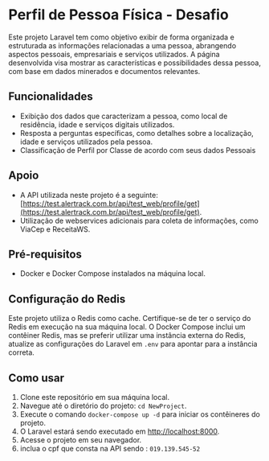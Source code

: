 # Perfil de Pessoa Física - Desafio

Este projeto Laravel tem como objetivo exibir de forma organizada e estruturada as informações relacionadas a uma pessoa, abrangendo aspectos pessoais, empresariais e serviços utilizados. A página desenvolvida visa mostrar as características e possibilidades dessa pessoa, com base em dados minerados e documentos relevantes.

## Funcionalidades

- Exibição dos dados que caracterizam a pessoa, como local de residência, idade e serviços digitais utilizados.
- Resposta a perguntas específicas, como detalhes sobre a localização, idade e serviços utilizados pela pessoa.
- Classificação de Perfil por Classe de acordo com seus dados Pessoais 

## Apoio

- A API utilizada neste projeto é a seguinte: [https://test.alertrack.com.br/api/test_web/profile/get](https://test.alertrack.com.br/api/test_web/profile/get).
- Utilização de webservices adicionais para coleta de informações, como ViaCep e ReceitaWS.

## Pré-requisitos

- Docker e Docker Compose instalados na máquina local.

## Configuração do Redis

Este projeto utiliza o Redis como cache. Certifique-se de ter o serviço do Redis em execução na sua máquina local. O Docker Compose inclui um contêiner Redis, mas se preferir utilizar uma instância externa do Redis, atualize as configurações do Laravel em `.env` para apontar para a instância correta.

## Como usar

1. Clone este repositório em sua máquina local.
2. Navegue até o diretório do projeto: `cd NewProject`.
3. Execute o comando `docker-compose up -d` para iniciar os contêineres do projeto.
4. O Laravel estará sendo executado em [http://localhost:8000](http://localhost:8000).
5. Acesse o projeto em seu navegador.
6. inclua o cpf que consta na API sendo : `019.139.545-52`